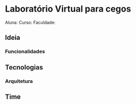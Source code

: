 # Laboratório Virtual para cegos

Aluna:
Curso:
Faculdade:

## Ideia

### Funcionalidades

## Tecnologias

### Arquitetura

## Time
